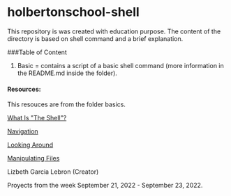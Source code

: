 # holbertonschool-shell
This repository is was created with education purpose. The content of the directory is based on shell command and a brief explanation. 

###Table of Content
1. Basic = contains a script of a basic shell command (more information in the README.md inside the folder).

#### Resources:
This resouces are from the folder basics.

[What Is "The Shell"?](http://linuxcommand.org/lc3_lts0010.php)

[Navigation](https://intranet.hbtn.io/rltoken/fMDkg3TKjANJSPTROMQSpA)

[Looking Around](http://linuxcommand.org/lc3_lts0030.php)

[Manipulating Files](http://linuxcommand.org/lc3_lts0050.php)

Lizbeth Garcia Lebron (Creator) 

Proyects from the week September 21, 2022 - September 23, 2022.
